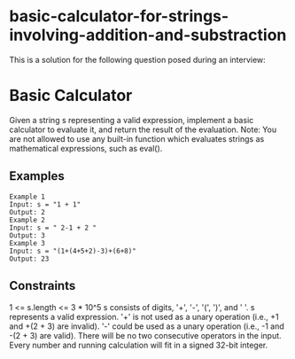 # basic-calculator-for-strings-involving-addition-and-substraction

This is a solution for the following question posed during an interview: 

# Basic Calculator
Given a string s representing a valid expression, implement a basic calculator to evaluate it, and return the result of the evaluation.
Note: You are not allowed to use any built-in function which evaluates strings as mathematical expressions, such as eval().

## Examples
```
Example 1
Input: s = "1 + 1"
Output: 2
Example 2
Input: s = " 2-1 + 2 "
Output: 3
Example 3
Input: s = "(1+(4+5+2)-3)+(6+8)"
Output: 23
```

## Constraints
1 <= s.length <= 3 * 10^5
s consists of digits, '+', '-', '(', ')', and ' '.
s represents a valid expression.
'+' is not used as a unary operation (i.e., +1 and +(2 + 3) are invalid).
'-' could be used as a unary operation (i.e., -1 and -(2 + 3) are valid).
There will be no two consecutive operators in the input.
Every number and running calculation will fit in a signed 32-bit integer.
